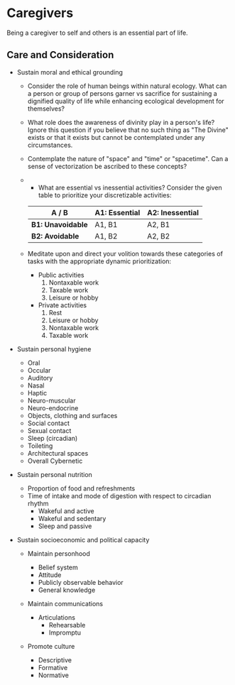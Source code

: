 # Caregivers
Being a caregiver to self and others is an essential part of life. 

## Care and Consideration
- Sustain moral and ethical grounding
  - Consider the role of human beings within natural ecology. What can a person or group of persons garner vs sacrifice for sustaining a dignified quality of life while enhancing ecological development for themselves?
    
  - What role does the awareness of divinity play in a person's life? Ignore this question if you believe that no such thing as "The Divine" exists or that it exists but cannot be contemplated under any circumstances.
  
  - Contemplate the nature of "space" and "time" or "spacetime". Can a sense of vectorization be ascribed to these concepts?
  
  - - What are essential vs inessential activities? Consider the given table to prioritize your discretizable activities:
  
     A / B | A1: Essential | A2: Inessential
    --- | --- | ---
    **B1: Unavoidable**| A1, B1 | A2, B1
    **B2: Avoidable** | A1, B2 | A2, B2
  
  - Meditate upon and direct your volition towards these categories of tasks with the appropriate dynamic prioritization:
    - Public activities
      1. Nontaxable work
      1. Taxable work
      1. Leisure or hobby
    - Private activities
      1. Rest
      1. Leisure or hobby
      1. Nontaxable work
      1. Taxable work
  
- Sustain personal hygiene 
  - Oral
  - Occular
  - Auditory
  - Nasal
  - Haptic
  - Neuro-muscular
  - Neuro-endocrine
  - Objects, clothing and surfaces
  - Social contact
  - Sexual contact
  - Sleep (circadian)
  - Toileting
  - Architectural spaces
  - Overall Cybernetic
  
- Sustain personal nutrition
  - Proportion of food and refreshments
  - Time of intake and mode of digestion with respect to circadian rhythm  
    - Wakeful and active
    - Wakeful and sedentary
    - Sleep and passive
    
- Sustain socioeconomic and political capacity
  - Maintain personhood 
    - Belief system
    - Attitude
    - Publicly observable behavior
    - General knowledge
    
  - Maintain communications
    - Articulations
      - Rehearsable
      - Impromptu 
  
  - Promote culture
    - Descriptive
    - Formative
    - Normative
